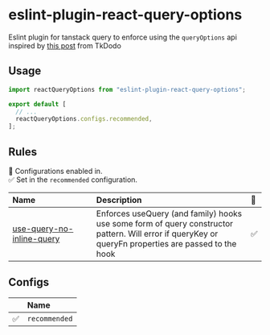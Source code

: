 # eslint-plugin-react-query-options

Eslint plugin for tanstack query to enforce using the `queryOptions` api inspired by [this post](https://tkdodo.eu/blog/the-query-options-api) from TkDodo

## Usage

```js
import reactQueryOptions from "eslint-plugin-react-query-options";

export default [
  // ...
  reactQueryOptions.configs.recommended,
];
```

## Rules

<!-- prettier-ignore-start -->
<!-- begin auto-generated rules list -->

💼 Configurations enabled in.\
✅ Set in the `recommended` configuration.

| Name                                                                 | Description                                                                                                                                          | 💼 |
| :------------------------------------------------------------------- | :--------------------------------------------------------------------------------------------------------------------------------------------------- | :- |
| [use-query-no-inline-query](docs/rules/use-query-no-inline-query.md) | Enforces useQuery (and family) hooks use some form of query constructor pattern. Will error if queryKey or queryFn properties are passed to the hook | ✅  |

<!-- end auto-generated rules list -->
<!-- prettier-ignore-end -->

## Configs

<!-- begin auto-generated configs list -->

|    | Name          |
| :- | :------------ |
| ✅  | `recommended` |

<!-- end auto-generated configs list -->

